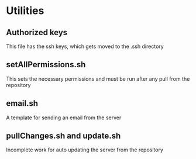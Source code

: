 # Utilities

## Authorized keys

This file has the ssh keys, which gets moved to the .ssh directory

## setAllPermissions.sh

This sets the necessary permissions and must be run after any pull from the repository

## email.sh

A template for sending an email from the server

## pullChanges.sh and update.sh

Incomplete work for auto updating the server from the repository